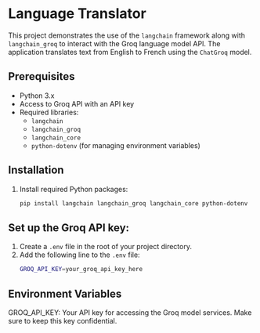 # Language Translator

This project demonstrates the use of the `langchain` framework along with `langchain_groq` to interact with the Groq language model API. The application translates text from English to French using the `ChatGroq` model.

## Prerequisites

- Python 3.x
- Access to Groq API with an API key
- Required libraries:
  - `langchain`
  - `langchain_groq`
  - `langchain_core`
  - `python-dotenv` (for managing environment variables)

## Installation

1. Install required Python packages:

   ```bash
   pip install langchain langchain_groq langchain_core python-dotenv

## Set up the Groq API key:
1. Create a `.env` file in the root of your project directory.
2. Add the following line to the `.env` file:
   ```bash
   GROQ_API_KEY=your_groq_api_key_here

## Environment Variables
GROQ_API_KEY: Your API key for accessing the Groq model services. Make sure to keep this key confidential.
